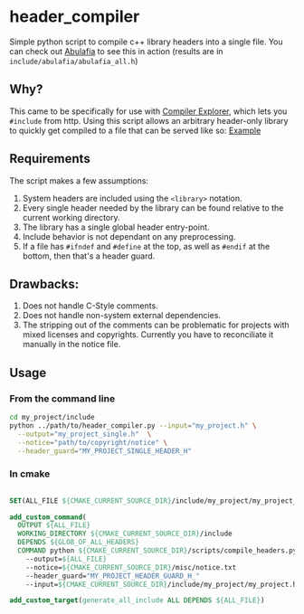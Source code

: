 # header_compiler

Simple python script to compile c++ library headers into a single file. You can check out [Abulafia](https://github.com/FrancoisChabot/abulafia) to see this in action (results are in `include/abulafia/abulafia_all.h`)

## Why?

This came to be specifically for use with [Compiler Explorer](https://godbolt.org/), which lets you `#include` from http. Using this script allows an arbitrary header-only library to quickly get compiled to a file that can be served like so: [Example](https://godbolt.org/g/jP8rf8)

## Requirements

The script makes a few assumptions:

1. System headers are included using the `<library>` notation.
2. Every single header needed by the library can be found relative to the current working directory.
3. The library has a single global header entry-point.
4. Include behavior is not dependant on any preprocessing.
5. If a file has `#ifndef` and `#define` at the top, as well as `#endif` at the bottom, then that's a header guard.

## Drawbacks:

1. Does not handle C-Style comments.
2. Does not handle non-system external dependencies.
3. The stripping out of the comments can be problematic for projects with mixed licenses and copyrights. Currently you have to reconciliate it manually in the notice file.

## Usage

### From the command line

```bash
cd my_project/include
python ../path/to/header_compiler.py --input="my_project.h" \
  --output="my_project_single.h"  \
  --notice="path/to/copyright/notice" \
  --header_guard="MY_PROJECT_SINGLE_HEADER_H"
```

### In cmake

```cmake

SET(ALL_FILE ${CMAKE_CURRENT_SOURCE_DIR}/include/my_project/my_project_all.h)

add_custom_command(
  OUTPUT ${ALL_FILE}
  WORKING_DIRECTORY ${CMAKE_CURRENT_SOURCE_DIR}/include
  DEPENDS ${GLOB_OF_ALL_HEADERS} 
  COMMAND python ${CMAKE_CURRENT_SOURCE_DIR}/scripts/compile_headers.py 
    --output=${ALL_FILE}
    --notice=${CMAKE_CURRENT_SOURCE_DIR}/misc/notice.txt
    --header_guard="MY_PROJECT_HEADER_GUARD_H_"
    --input=${CMAKE_CURRENT_SOURCE_DIR}/include/my_project/my_project.h)

add_custom_target(generate_all_include ALL DEPENDS ${ALL_FILE})
```
